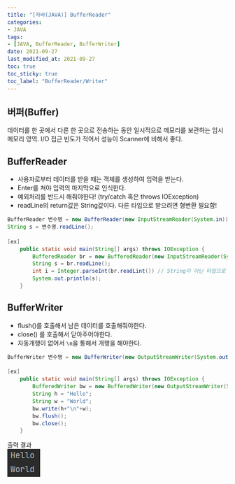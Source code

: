 ```yaml
---
title: "[자바(JAVA)] BufferReader"
categories:
- JAVA
tags: 
- [JAVA, BufferReader, BufferWriter]
date: 2021-09-27
last_modified_at: 2021-09-27
toc: true
toc_sticky: true
toc_label: "BufferReader/Writer"
---
```


## 버퍼(Buffer)

데이터를 한 곳에서 다른 한 곳으로 전송하는 동안 일시적으로 메모리를 보관하는 임시 메모리 영역.
I/O 접근 빈도가 적어서 성능이 Scanner에 비해서 좋다.

## BufferReader

- 사용자로부터 데이터를 받을 때는 객체를 생성하여 입력을 받는다.
- Enter를 쳐야 입력의 마지막으로 인식한다.
- 예외처리를 반드시 해줘야한다! (try/catch 혹은 throws IOException)
- readLine의 return값은 String값이다. 다른 타입으로 받으려면 형변환 필요함!

```java
BufferReader 변수명 = new BufferReader(new InputStreamReader(System.in));
String s = 변수명.readLine();

[ex]
    public static void main(String[] args) throws IOException {
        BufferedReader br = new BufferedReader(new InputStreamReader(System.in));
        String s = br.readLine();
        int i = Integer.parseInt(br.readLint()) // String이 아닌 타입으로 입력을 받으려면 형변환 해줘야함!
        System.out.println(s);
    }
```

## BufferWriter

- flush()를 호출해서 남은 데이터를 호출해줘야한다.
- close() 를 호출해서 닫아주어야한다.
- 자동개행이 없어서 `\n`을 통해서 개행을 해야한다.

```java
BufferWriter 변수명 = new BufferWriter(new OutputStreamWriter(System.out));

[ex]
    public static void main(String[] args) throws IOException {
        BufferedWriter bw = new BufferedWriter(new OutputStreamWriter(System.out));
        String h = "Hello";
        String w = "World";
        bw.write(h+"\n"+w);
        bw.flush();
        bw.close();
    }
```
출력 결과   
![img](/image/java_bw.PNG)
